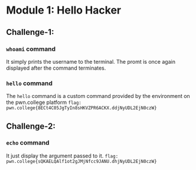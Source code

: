 # Module 1: Hello Hacker
## Challenge-1:
### `whoami` command
It simply prints the username to the terminal. The promt is once again displayed after the command terminates.
### `hello` command
The `hello` command is a custom command provided by the environment on the pwn.college platform
`flag:  pwn.college{8ECt4C05JgTyIn8sHKVZPR6ACKX.ddjNyUDL2EjN0czW}`
## Challenge-2:
### `echo` command
It just display the argument passed to it.
`flag: pwn.college{sQKAELQAlf1ot2gJMjNfcc9JANU.dhjNyUDL2EjN0czW}`
